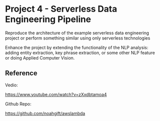 # Project 4 - Serverless Data Engineering Pipeline

Reproduce the architecture of the example serverless data engineering project or perform something similar using only serverless technologies

Enhance the project by extending the functionality of the NLP analysis: adding entity extraction, key phrase extraction, or some other NLP feature or doing Applied Computer Vision.

## Reference

Vedio:

https://www.youtube.com/watch?v=zXxdbtamoa4

Github Repo:

https://github.com/noahgift/awslambda